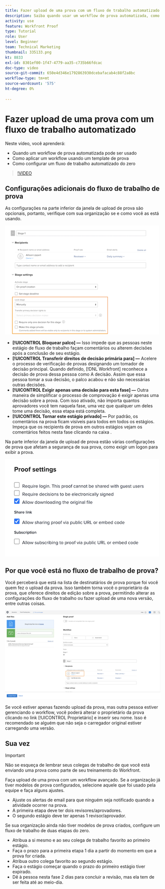 ```yaml
---
title: Fazer upload de uma prova com um fluxo de trabalho automatizado
description: Saiba quando usar um workflow de prova automatizada, como aplicar um workflow usando um template de prova e como configurar um workflow automatizado do zero.
activity: use
feature: Workfront Proof
type: Tutorial
role: User
level: Beginner
team: Technical Marketing
thumbnail: 335133.png
kt: 8833
exl-id: 8301ef00-1f47-4779-aa35-c735b66fdcac
doc-type: video
source-git-commit: 650e4d346e1792863930dcebafacab4c88f2a8bc
workflow-type: tm+mt
source-wordcount: '575'
ht-degree: 0%

---
```


# Fazer upload de uma prova com um fluxo de trabalho automatizado

Neste vídeo, você aprenderá:

* Quando um workflow de prova automatizada pode ser usado
* Como aplicar um workflow usando um template de prova
* Como configurar um fluxo de trabalho automatizado do zero

>[!VIDEO](https://video.tv.adobe.com/v/335133/?quality=12&learn=on)



## Configurações adicionais do fluxo de trabalho de prova

As configurações na parte inferior da janela de upload de prova são opcionais, portanto, verifique com sua organização se e como você as está usando.

![Uma imagem da [!UICONTROL Nova prova ]com a [!UICONTROL Configurações de preparo] destacado.](assets/additional-proof-workflow-settings.png)

* **[!UICONTROL Bloquear palco] —** Isso impede que as pessoas neste estágio de fluxo de trabalho façam comentários ou alterem decisões após a conclusão de seu estágio.
* **[!UICONTROL Transferir direitos de decisão primária para] —** Acelere o processo de verificação de provas designando um tomador de decisão principal. Quando definido, [!DNL Workfront] reconhece a decisão de prova dessa pessoa como A decisão. Assim que essa pessoa tomar a sua decisão, o palco acabou e não são necessárias outras decisões.
* **[!UICONTROL Exigir apenas uma decisão para esta fase] —** Outra maneira de simplificar o processo de comprovação é exigir apenas uma decisão sobre a prova. Com isso ativado, não importa quantos aprovadores você tem naquela fase, uma vez que qualquer um deles tome uma decisão, essa etapa está completa.
* **[!UICONTROL Tornar este estágio privado] —** Por padrão, os comentários na prova ficam visíveis para todos em todos os estágios. Impeça que os recipients de prova em outros estágios vejam os comentários feitos nesta fase clicando na caixa .

Na parte inferior da janela de upload de prova estão várias configurações de prova que afetam a segurança de sua prova, como exigir um logon para exibir a prova.

<!--
Learn more about these in the Proof settings section of the Configure a proof article.
-->

![Uma imagem da [!UICONTROL Configurações de prova] da janela de upload de prova.](assets/additional-proof-workflow-settings-2.png)

<!--
### Learn more
* Automated workflow overview
* Automated workflow stages overview
-->

<!--
### Guides
* Plan an advanced workflow worksheet
-->

## Por que você está no fluxo de trabalho de prova?

Você perceberá que está na lista de destinatários de prova porque foi você quem fez o upload da prova. Isso também torna você o proprietário da prova, que oferece direitos de edição sobre a prova, permitindo alterar as configurações do fluxo de trabalho ou fazer upload de uma nova versão, entre outras coisas.

![Uma imagem da janela de upload de prova com o proprietário da prova destacado na lista de recipients.](assets/proof-owner.png)

Se você estiver apenas fazendo upload da prova, mas outra pessoa estiver gerenciando o workflow, você poderá alterar o proprietário da prova clicando no link [!UICONTROL Proprietário] e inserir seu nome. Isso é recomendado se alguém que não seja o carregador original estiver carregando uma versão.

## Sua vez

>[!IMPORTANT]
>
>Não se esqueça de lembrar seus colegas de trabalho de que você está enviando uma prova como parte de seu treinamento do Workfront.


Faça upload de uma prova com um workflow avançado. Se a organização já tiver modelos de prova configurados, selecione aquele que foi usado pela equipe e faça alguns ajustes.

* Ajuste os alertas de email para que ninguém seja notificado quando a atividade ocorrer na prova.
* A primeira etapa deve ter dois revisores/aprovadores.
* O segundo estágio deve ter apenas 1 revisor/aprovador.

Se sua organização ainda não tiver modelos de prova criados, configure um fluxo de trabalho de duas etapas do zero.

* Atribua a si mesmo e ao seu colega de trabalho favorito ao primeiro estágio.
* Faça o prazo para a primeira etapa 1 dia a partir do momento em que a prova for criada.
* Atribua outro colega favorito ao segundo estágio.
* Faça o estágio começar quando o prazo do primeiro estágio tiver expirado.
* Dê à pessoa nesta fase 2 dias para concluir a revisão, mas ela tem de ser feita até ao meio-dia.


